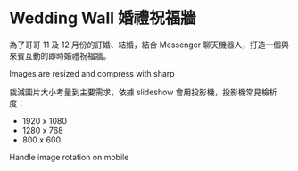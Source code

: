 # Wedding Wall 婚禮祝福牆

為了哥哥 11 及 12 月份的訂婚、結婚，結合 Messenger 聊天機器人，打造一個與來賓互動的即時婚禮祝福牆。

Images are resized and compress with sharp

裁減圖片大小考量到主要需求，依據 slideshow 會用投影機，投影機常見檢析度：

- 1920 x 1080
- 1280 x 768
- 800 x 600

Handle image rotation on mobile
